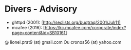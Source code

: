# Divers - Advisory

* ghttpd (2001): [http://seclists.org/bugtraq/2001/Jul/11]
* mcafee (2016): [https://kc.mcafee.com/corporate/index?page=content&id=SB10161]

@ lionel.prat9 (at) gmail.com Ou cronos56 (at) yahoo.com

